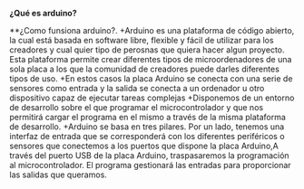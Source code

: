 **¿Qué es arduino?** 


**¿Como funsiona arduino?. 
+Arduino es una plataforma  de código abierto, la cual está basada en software libre, flexible y fácil de utilizar para los creadores y cual quier tipo de perosnas que quiera hacer algun proyecto. Esta plataforma permite crear diferentes tipos de microordenadores de una sola placa a los que la comunidad de creadores puede darles diferentes tipos de uso.
+En estos casos la placa Arduino se conecta con una serie de sensores como entrada y la salida se conecta a un ordenador u otro dispositivo capaz de ejecutar tareas complejas
+Disponemos de un entorno de desarrollo sobre el que programar el microcontrolador y que nos permitirá cargar el programa en el mismo a través de la misma plataforma de desarrollo. 
+Arduino se basa en tres pilares. Por un lado, tenemos una interfaz de entrada que se corresponderá con los diferentes periféricos o sensores que conectemos a los puertos que dispone la placa Arduino,A través del puerto USB de la placa Arduino, traspasaremos la programación al microcontrolador. El programa gestionará las entradas para proporcionar las salidas que queramos.
